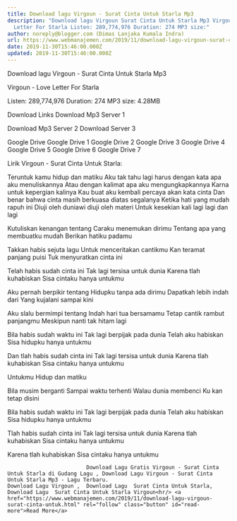 ```yaml
---
title: Download lagu Virgoun - Surat Cinta Untuk Starla Mp3
description: "Download lagu Virgoun Surat Cinta Untuk Starla Mp3 Virgoun - Love
  Letter For Starla Listen: 289,774,976 Duration: 274 MP3 size:"
author: noreply@blogger.com (Dimas Lanjaka Kumala Indra)
url: https://www.webmanajemen.com/2019/11/download-lagu-virgoun-surat-cinta-untuk.html
date: 2019-11-30T15:46:00.000Z
updated: 2019-11-30T15:46:00.000Z
---
```


Download lagu Virgoun - Surat Cinta Untuk Starla Mp3

  Virgoun - Love Letter For Starla 

  Listen: 289,774,976 
  Duration: 274 
  MP3 size: 4.28MB 

  Download Links 
  Download Mp3 Server 1 

  Download Mp3 Server 2 
  Download Server 3 


  Google Drive   Google Drive 1 
  Google Drive 2 
  Google Drive 3 
  Google Drive 4 
  Google Drive 5 
  Google Drive 6 
  Google Drive 7 


                             
Lirik Virgoun - Surat Cinta Untuk Starla:
                             
Teruntuk kamu hidup dan matiku
  Aku tak tahu lagi harus dengan kata apa aku menuliskannya
  Atau dengan kalimat apa aku mengungkapkannya
  Karna untuk kepergian kalinya
  Kau buat aku kembali percaya akan kata cinta
  Dan benar bahwa cinta masih berkuasa diatas segalanya
  Ketika hati yang mudah rapuh ini
  Diuji oleh duniawi diuji oleh materi
  Untuk kesekian kali lagi lagi dan lagi
  
  Kutuliskan kenangan tentang
  Caraku menemukan dirimu
  Tentang apa yang membuatku mudah
  Berikan hatiku padamu
  
  Takkan habis sejuta lagu
  Untuk menceritakan cantikmu
  Kan teramat panjang puisi
  Tuk menyuratkan cinta ini
  
  Telah habis sudah cinta ini
  Tak lagi tersisa untuk dunia
  Karena tlah kuhabiskan
  Sisa cintaku hanya untukmu
  
  Aku pernah berpikir tentang
  Hidupku tanpa ada dirimu
  Dapatkah lebih indah dari
  Yang kujalani sampai kini
  
  Aku slalu bermimpi tentang
  Indah hari tua bersamamu
  Tetap cantik rambut panjangmu
  Meskipun nanti tak hitam lagi
  
  Bila habis sudah waktu ini
  Tak lagi berpijak pada dunia
  Telah aku habiskan
  Sisa hidupku hanya untukmu
  
  Dan tlah habis sudah cinta ini
  Tak lagi tersisa untuk dunia
  Karena tlah kuhabiskan
  Sisa cintaku hanya untukmu
  
  Untukmu
  Hidup dan matiku
  
  Bila musim berganti
  Sampai waktu terhenti
  Walau dunia membenci
  Ku kan tetap disini
  
  Bila habis sudah waktu ini
  Tak lagi berpijak pada dunia
  Telah aku habiskan
  Sisa hidupku hanya untukmu
  
  Tlah habis sudah cinta ini
  Tak lagi tersisa untuk dunia
  Karena tlah kuhabiskan
  Sisa cintaku hanya untukmu
  
  Karena tlah kuhabiskan
  Sisa cintaku hanya untukmu                                 
                                 
                             Download Lagu Gratis Virgoun - Surat Cinta Untuk Starla di Gudang Lagu , Download Lagu Virgoun - Surat Cinta Untuk Starla Mp3 - Lagu Terbaru.                                                         Download Lagu Virgoun ,  Download Lagu  Surat Cinta Untuk Starla,  Download Lagu  Surat Cinta Untuk Starla Virgoun<hr/> <a href="https://www.webmanajemen.com/2019/11/download-lagu-virgoun-surat-cinta-untuk.html" rel="follow" class="button" id="read-more">Read More</a>